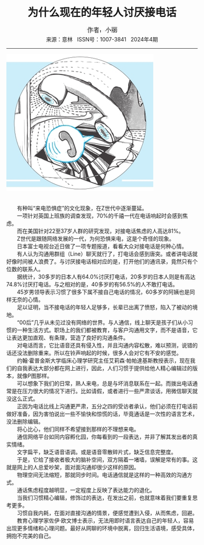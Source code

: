 # <center>为什么现在的年轻人讨厌接电话</center> 

<div align=center><img src="https://raw.githubusercontent.com/leaguecn/magazines/main/img_authors/%25d7%25f7%25d5%25df%25a3%25ba%25d0%25a1%25c0%25f6.jpg"></div> 

<center>来源：意林   ISSN号：1007-3841   2024年4期</center> 


* * *


![](https://raw.githubusercontent.com/leaguecn/magazines/main/img/yili20240437-1-l.jpg)

  
<br>　　有种叫“来电恐惧症”的文化现象，在Z世代中逐渐蔓延。  
　　一项针对英国上班族的调查发现，70%的千禧一代在电话响起时会感到焦虑。  
　　而在美国针对22至37岁人群的研究发现，对接电话焦虑的人高达81%。  
　　Z世代是跟随网络发展的一代，为何恐惧来电，这是个奇怪的现象。  
　　日本富士电视台近日做了一项专题报道，看看大众对接电话是何种心情。  
　　有人认为沟通用群组（Line）聊天就行了，打电话会感到唐突。或者讲电话就好像时间被人浪费了。与讨厌接电话相对应的是，打开他们的通讯录，竟然只有个位数的联系人。  
　　据统计，30多岁的日本人有64.0%讨厌打电话，20多岁的日本人则是有高达74.8%讨厌打电话。与之相对的是，40多岁的有56.5%的人不敢打电话。  
　　45岁男领导表示习惯了很多下属不接自己电话的情况，60多岁的阿姨也是同样无奈的心情。  
　　足以证明，当不接电话的年轻人足够多，长辈已出离了愤怒，陷入了被动的境地。  
　　“00后”几乎从未见过没有网络的世界。与人通信，线上聊天是孩子们从小习惯的一种生活方式。职场上的我们都被教育，与客户沟通用文字，而不是语音，它让表达更加直观、有条理，营造了良好的沟通条件。  
　　对电话而言，它比语音还具有侵入性，并且沟通内容松散，难以预测，说错的话还没法删除重来。所以在铃声响起的时候，很多人会对它有不安的感觉。  
　　约翰·霍普金斯大学临床心理学研究主任艾莉森·帕帕達基斯教授表示，现在我们的自我表达大部分都在网上进行，因此，人们习惯于提供给他人精心编辑过的版本，就像P图那样。  
　　可以想象下我们的日常，熟人来电，总是与坏消息联系在一起。而拨出电话通常是在压力很大的情况下进行。比如请假，或者进行一些严肃谈话，用微信聊天就没这么正式。  
　　正因为电话比线上沟通更严肃，五分之四的受访者承认，他们必须在打电话前做好准备，因为害怕说出一些不愉快和惊慌的话，毕竟通话是一次性的语言艺术，没法删除编辑。  
　　将心比心，他们同样不希望接到那样的不理想来电。  
　　通信网络平台如同内容孵化园，你每看到的一段表达，并非了解其发出者的真实情绪。  
　　文字扁平，缺乏语音语调。或是语音零散碎片式，缺乏信息完整度。  
　　于是，它给了接收者极大的脑补空间，双方隔着一堵墙，误解是常有的事。这就是网上的人总爱吵架，面对面沟通却很少这样的原因。  
　　物理空间无法缩短，那就同步时间。电话通信就是这样的一种高效的沟通方式。  
　　通话焦虑程度越明显，一定程度上反映了表达能力的退化。  
　　当我们习惯精心编辑，修饰过的表达，在发出之前，也就意味着我们要重复思考更多。  
　　习惯自我内耗，在面对直接沟通的情景，便感觉遭到入侵，从而焦虑，回避。  
　　教育心理学家佐伊·欧文博士表示，无法用即时语言表达自己的年轻人，容易出现更多情绪和心理问题。最好从网聊的环境中脱离，回归生活语境，感受具体，拥抱不完美的自己。